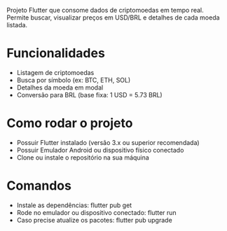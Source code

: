 Projeto Flutter que consome dados de criptomoedas em tempo real. Permite buscar, visualizar preços em USD/BRL e detalhes de cada moeda listada.

# Funcionalidades
- Listagem de criptomoedas
- Busca por símbolo (ex: BTC, ETH, SOL)
- Detalhes da moeda em modal
- Conversão para BRL (base fixa: 1 USD = 5.73 BRL)

# Como rodar o projeto
- Possuir Flutter instalado (versão 3.x ou superior recomendada)
- Possuir Emulador Android ou dispositivo físico conectado
- Clone ou instale o repositório na sua máquina
# Comandos
- Instale as dependências:  flutter pub get
- Rode no emulador ou dispositivo conectado: flutter run
- Caso precise atualize os pacotes: flutter pub upgrade

